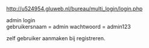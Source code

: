 http://u524954.gluweb.nl/bureau/multi_login/login.php



admin login  
gebruikersnaam = admin
wachtwoord = admin123


zelf gebruiker aanmaken bij registreren.
